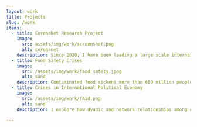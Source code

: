 ```yaml
---
layout: work
title: Projects
slug: /work
items:
  - title: CoronaNet Research Project
    image:
      src: assets/img/work/screenshot.png
      alt: coronanet
    description: Since 2020, I have been leading a large scale international effort to systematically document government policies (e.g. lockdowns, travel bans) made in response to the COVID-19 pandemic with the CoronaNet Research Project. I took the lead in developing the methodology, data infrastructure and project infrastructure to standardize unstructured information on COVID-19 policies made all around in the world into. With more than 180,000 observations, it is the largest event-based dataset of its kind and a crucial resource for forwarding research on the COVID-19 pandemic. This work was only possible by fostering strong partnerships and collaborations across multiple research institutions (e.g. the Technical University of Munich, NYU Abu Dhabi, Nazarbayev University, University of Brasilia, University of Southern California,  University of Iceland) as well as the recruitment and training of a large community of 1700 volunteer and paid research assistants to collect the data.  More information about CoronaNet can be found <a target="_blank" href="https://coronanet-project.org">here</a>.
  - title: Food Safety Crises
    image:
      src: /assets/img/work/food_safety.jpeg
      alt: sand
    description: Contaminated food sickens more than 600 million people a year, representing a serious and ubiquitous risk to human health. In work supported by a Fulbright-Hayes Doctoral Dissertation Research Abroad Fellowship, I explain how concerns about economic growth and political accountability can both affect the likelihood of food safety crises and shape subsequent citizen and governmental responses to them, with a focus on China. See <a target="_blank" href="https://dukespace.lib.duke.edu/server/api/core/bitstreams/39b4775c-17c4-4cd1-a26b-8cd9f4040649/content">here</a> for more information on my work. 
  - title: Crises in International Political Economy
    image:
      src: /assets/img/work/fAid.png
      alt: sand
    description: I explore how dyadic and network relationships among countries can shape how crises salient to the field of international political economy evolve. Questions that my co-authors and I research include the factors which drive foreign aid in the wake of natural disasters as well as the relationship between international trade and conflict. 

---
```



<br />
<br />